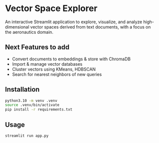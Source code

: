 # Vector Space Explorer

An interactive Streamlit application to explore, visualize, and analyze high-dimensional vector spaces derived from text documents, with a focus on the aeronautics domain.

## Next Features to add

- Convert documents to embeddings & store with ChromaDB
- Import & manage vector databases
- Cluster vectors using KMeans, HDBSCAN
- Search for nearest neighbors of new queries

## Installation

```bash
python3.10 -m venv .venv
source .venv/bin/activate
pip install -r requirements.txt
```

## Usage

```bash
streamlit run app.py
```
